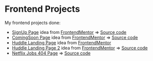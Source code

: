 # Frontend Projects
My frontend projects done:
- [SignUp Page](https://signupage.netlify.com/) idea from [FrontendMentor](https://frontendmentor.io) => [Source code](https://github.com/DanielOrtez/signup-page)
- [ComingSoon Page](https://cranky-thompson-c5e132.netlify.com/) idea from [FrontendMentor](https://frontendmentor.io) => [Source code](https://gitlab.com/DaniOrtez/comingsoon1)
- [Huddle Landing Page](https://adoring-shaw-130cd9.netlify.com/) idea from [FrontendMentor](https://frontendmentor.io)
- [Huddle Landing Page 2](https://eager-hugle-79a0bf.netlify.com/) idea from [FrontendMentor](https://frontendmentor.io) => [Source code](https://gitlab.com/DaniOrtez/huddlelandingpage)
- [Netflix Jobs 404 Page](https://njobs404.netlify.com/) => [Source code](https://gitlab.com/DaniOrtez/netflixjobs404)
